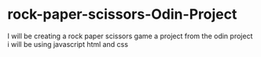 # rock-paper-scissors-Odin-Project
I will be creating a rock paper scissors game a project from the odin project i will be using javascript html and css
